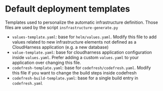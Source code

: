 # Default deployment templates
Templates used to personalize the automatic infrastructure definition.
Those files are used by the script `insfrastructure-generate.py`

- `values-template.yaml`: base for `helm/values.yaml`. Modify this file to add values related to new infrastructure elements not defined as a CloudHarness application (e.g. a new database)
- `value-template.yaml`: base for cloudharness application configuration inside `values.yaml`. Prefer adding a custom `values.yaml` to your application over changing this file.
- `codefresh-template.yaml`: base for `codefresh/codefresh.yaml`. Modify this file if you want to change the build steps inside codefresh
- `codefresh-build-template.yaml`: base for a single build entry in `codefresh.yaml`
